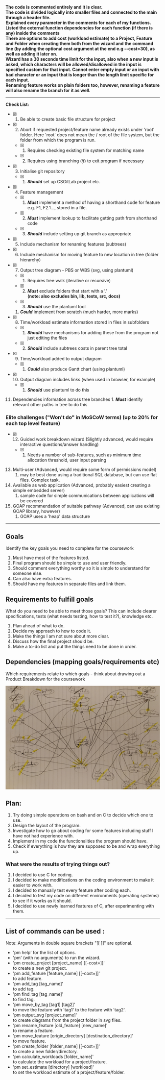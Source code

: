 **The code is commented entirely and it is clear.**  
**The code is divided logically into smaller files and connected to the main through a header file.**   
**Explained every parameter in the comments for each of my functions.**   
**Listed the external function dependencies for each function (if there is any) inside the comments**  
**There are options to add cost (workload estimate) to a Project, Feature and Folder when creating them both from the wizard and the command line (by adding the optional cost argument at the end e.g --cost=30), as well as adding it later on.**  
**Wizard has a 30 seconds time limit for the input, also when a new input is asked, which characters will be allowed/disallowed in the input is specified custom for that input. Cannot enter empty input or an input with bad character or an input that is longer than the length limit specific for each input.**   
**Renaming feature works on plain folders too, however, renaming a feature will also rename the branch for it as well.**   

---
__Check List:__

- [x] 1.  Be able to create basic file structure for project
- [x] 2.  Abort if requested project/feature name already exists under 'root' folder.  Here 'root' does not mean the / root of the file system, but the folder from which the program  is run.
    - [x] 1. Requires checking existing file system for matching name
    - [x] 2. Requires using branching (_if_) to exit program if necessary
- [x] 3.  Initialise git repository
   - [x] 1. _**Should**_ set up CSGitLab project etc.
- [x] 4.  Feature management
    - [x] 1. _**Must**_ implement a method of having a shorthand code for feature e.g. F1, F2.1..., stored in a file.
    - [x] 2. _**Must**_ implement lookup to facilitate getting path from shorthand code
    - [x] 3. _**Should**_ include setting up git branch as appropriate

- [x] 5. Include mechanism for renaming features (subtrees)
- [x] 6. Include mechanism for moving feature to new location in tree (folder hierarchy)
- [x] 7. Output tree diagram - PBS or WBS (svg, using plantuml)
    - [x] 1. Requires tree walk (iterative or recursive) 
    - [x] 2. _**Must**_ exclude folders that start with a '.'   
**(note: also excludes bin, lib, tests, src, docs)**
    - [x] 3. _**Should**_ use the plantuml tool
    1. _**Could**_ implement from scratch (much harder, more marks)
- [x] 8. Time/workload estimate information stored in files in subfolders
    - [x] 1. _**Should**_ have mechanisms for adding these from the program not just editing the files
    - [x] 2. _**Should**_ include subtrees costs in parent tree total
- [x] 9. Time/workload added to output diagram
    - [x] 1. _**Could**_ also produce Gantt chart (using plantuml) 

- [x] 10. Output diagram includes links (when used in browser, for example)
    - [x] 1. _**Should**_ use plantuml to do this
11.  Dependencies information across tree branches
    1. _**Must**_ identify relevant other paths in tree to do this


### Elite challenges ("Won't do" in MoSCoW terms) (up to 20% for each top level feature)

- [x] 12. Guided work breakdown wizard (Slightly advanced, would require interactive questions/answer handling)
    - [x] 1. Needs a number of sub-features, such as minimum time allocation threshold, user input parsing 
13. Multi-user (Advanced, would require some form of permissions model)
    1. may be best done using a traditional SQL database, but can use flat files.  Complex task.
14. Available as web application (Advanced, probably easiest creating a simple embedded server)
    1. sample code for simple communications between applications will be covered
15. GOAP recommendation of suitable pathway (Advanced, can use existing GOAP library, however)
    1. GOAP uses a 'heap' data structure  

---
## Goals 

Identify the key goals you need to complete for the coursework

1. Must have most of the features listed.
1. Final program should be simple to use and user friendly.
1. Should comment everything worthy so it is simple to understand for someone else.
1. Can also have extra features.
1. Should have my features in separate files and link them.


## Requirements to fulfill goals

What do you need to be able to meet those goals?  This can include clearer specifications, tests (what needs testing, how to test it?), knowledge etc.

1. Plan ahead of what to do.
1. Decide my approach to how to code it.
1. Make the things I am not sure about more clear.
1. Discuss how the final project should be.
1. Make a to-do list and put the things need to be done in order.

## Dependencies (mapping goals/requirements etc)

Which requirements relate to which goals - think about drawing out a Product Breakdown for the coursework

![graph.jpg](./graph.jpg)

## Plan:

1. Try doing simple operations on bash and on C to decide which one to use.
1. Design the layout of the program.
1. Investigate how to go about coding for some features including stuff I have not had experience with.
1. Implement in my code the functionalities the program should have.
1. Check if everything is how they are supposed to be and wrap everything up.


### What were the results of trying things out?

1. I decided to use C for coding.
1. I decided to make modifications on the coding environment to make it easier to work with.
1. I decided to manually test every feature after coding each.
1. I decided to test my code on different environments (operating systems) to see if it works as it should.
1. I decided to use newly learned features of C, after experimenting with them.

---

## List of commands can be used :
Note: Arguments in double square brackets "[[ ]]" are optional.

- 'pm help' for the list of options.
- 'pm' (with no arguments) to run the wizard.
- 'pm create_project [project_name] [[-cost=]]'  
to create a new git project.
- 'pm add_feature [feature_name] [[-cost=]]'  
to add feature.
- 'pm add_tag [tag_name]'  
to add tag.
- 'pm find_tag [tag_name]'  
to find tag.
- 'pm move_by_tag [tag1] [tag2]'  
to move the feature with 'tag1' to the feature with 'tag2'.
- 'pm output_svg [project_name]'  
to create diagrams from the project folder in svg files.
- 'pm rename_feature [old_feature] [new_name]'  
to rename a feature.
- 'pm move_feature [origin_directory] [destination_directory]'  
to move feature.
- 'pm create_folder [folder_name] [[-cost=]]'  
to create a new folder/directory.
- 'pm calculate_workloads [folder_name]'  
to calculate the workload for a project/feature.
- 'pm set_estimate [directory] [workload]'  
to set the workload estimate of a project/feature/folder.
           
